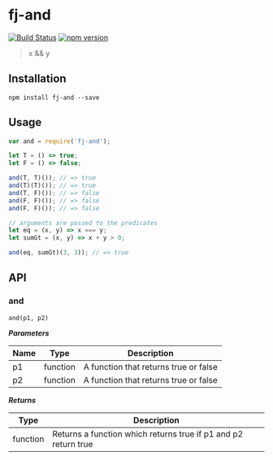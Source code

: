 # fj-and

[![Build Status](https://travis-ci.org/fp-js/fj-and.svg)](https://travis-ci.org/fp-js/fj-and) [![npm version](https://badge.fury.io/js/fj-and.svg)](http://badge.fury.io/js/fj-and)
> x && y

## Installation

`npm install fj-and --save`

## Usage

```js
var and = require('fj-and');

let T = () => true;
let F = () => false;

and(T, T)()); // => true
and(T)(T)()); // => true
and(T, F)()); // => false
and(F, F)()); // => false
and(F, F)()); // => false

// arguments are passed to the predicates
let eq = (x, y) => x === y;
let sumGt = (x, y) => x + y > 0;

and(eq, sumGt)(3, 3)); // => true
```


## API

### and

`and(p1, p2)`

***Parameters***

| Name          | Type        | Description                           |
| ------------- | ----------- | --------------------------            |
| p1            | function    | A function that returns true or false |
| p2            | function    | A function that returns true or false |

***Returns***

| Type        | Description                                                    |
| ----------- | --------------------------                                     |
| function    | Returns a function which returns true if p1 and p2 return true |
